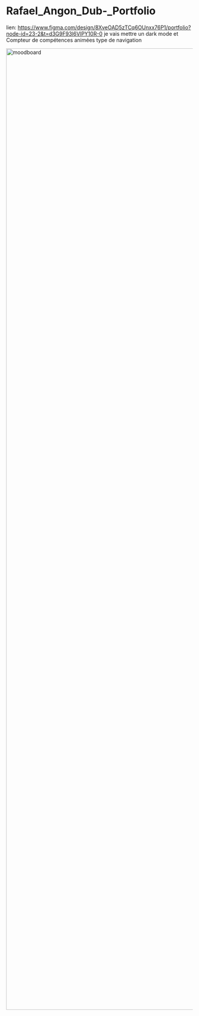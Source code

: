 # Rafael_Angon_Dub-_Portfolio
 lien: https://www.figma.com/design/8XveOAD5zTCq6OUnxx76P1/portfolio?node-id=23-2&t=d3G9F93l6VlPY10R-0
 je vais mettre un dark mode et Compteur de compétences animées
 type de navigation

<img width="1341" height="2589" alt="moodboard" src="https://github.com/user-attachments/assets/82daf68a-ec40-40a6-8bd4-fc83a79bb0e4" />
